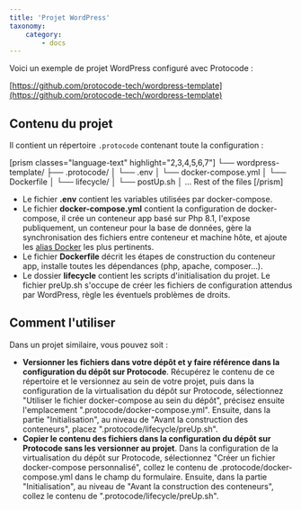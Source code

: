 ```yaml
---
title: 'Projet WordPress'
taxonomy:
    category:
        - docs
---
```


Voici un exemple de projet WordPress configuré avec Protocode :

[https://github.com/protocode-tech/wordpress-template](https://github.com/protocode-tech/wordpress-template)

## Contenu du projet

Il contient un répertoire `.protocode` contenant toute la configuration :

[prism classes="language-text" highlight="2,3,4,5,6,7"] 
└── wordpress-template/
   ├── .protocode/
   │  └── .env
   │  └── docker-compose.yml
   │  └── Dockerfile
   │  └── lifecycle/
   │    └── postUp.sh
   │ ... Rest of the files
[/prism]

* Le fichier **.env** contient les variables utilisées par docker-compose.
* Le fichier **docker-compose.yml** contient la configuration de docker-compose, il crée un conteneur app basé sur Php 8.1, l'expose publiquement, un conteneur pour la base de données, gère la synchronisation des fichiers entre conteneur et machine hôte, et ajoute les [alias Docker](/configurer-son-projet/alias-docker) les plus pertinents.
* Le fichier **Dockerfile** décrit les étapes de construction du conteneur app, installe toutes les dépendances (php, apache, composer...).
* Le dossier **lifecycle** contient les scripts d'initialisation du projet. Le fichier preUp.sh s'occupe de créer les fichiers de configuration attendus par WordPress, règle les éventuels problèmes de droits.

## Comment l'utiliser

Dans un projet similaire, vous pouvez soit :
- **Versionner les fichiers dans votre dépôt et y faire référence dans la configuration du dépôt sur Protocode**. Récupérez le contenu de ce répertoire et le versionnez au sein de votre projet, puis dans la configuration de la virtualisation du dépôt sur Protocode, sélectionnez "Utiliser le fichier docker-compose au sein du dépôt", précisez ensuite l'emplacement ".protocode/docker-compose.yml". Ensuite, dans la partie "Initialisation", au niveau de "Avant la construction des conteneurs", placez ".protocode/lifecycle/preUp.sh".
- **Copier le contenu des fichiers dans la configuration du dépôt sur Protocode sans les versionner au projet**. Dans la configuration de la virtualisation du dépôt sur Protocode, sélectionnez "Créer un fichier docker-compose personnalisé", collez le contenu de .protocode/docker-compose.yml dans le champ du formulaire. Ensuite, dans la partie "Initialisation", au niveau de "Avant la construction des conteneurs", collez le contenu de ".protocode/lifecycle/preUp.sh".
